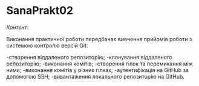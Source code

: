 # SanaPrakt02
_Контент:_

Виконання практичної роботи передбачає вивчення прийомів роботи з системою контролю версій Git:

-створення віддаленого репозиторію;
-клонування віддаленого репозиторію;
-виконання комітів;
-створення гілок та перемикання між ними;
-виконання комітів у різних гілках;
-аутентифікація на GitHub за допомогою SSH;
-вивантаження локального репозиторію на GitHub.
